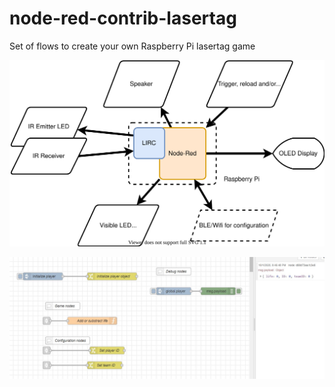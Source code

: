 # node-red-contrib-lasertag
Set of flows to create your own Raspberry Pi lasertag game

![System Structure](/images/Lasertag_System_Structure.svg)

![Player Flow](/images/player_flow.JPG)